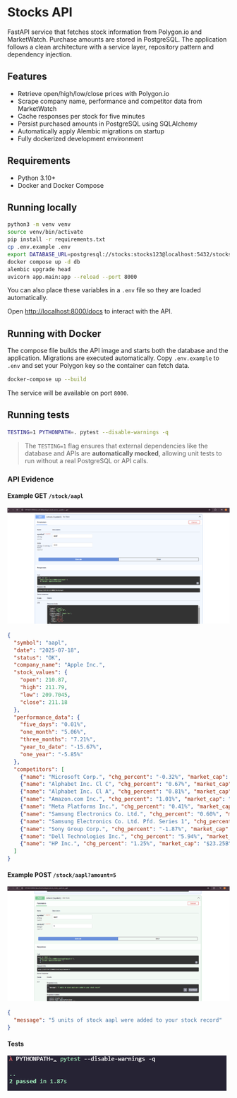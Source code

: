 # Stocks API

FastAPI service that fetches stock information from Polygon.io and MarketWatch. Purchase amounts are stored in PostgreSQL. The application follows a clean architecture with a service layer, repository pattern and dependency injection.

## Features

- Retrieve open/high/low/close prices with Polygon.io
- Scrape company name, performance and competitor data from MarketWatch
- Cache responses per stock for five minutes
- Persist purchased amounts in PostgreSQL using SQLAlchemy
- Automatically apply Alembic migrations on startup
- Fully dockerized development environment

## Requirements

- Python 3.10+
- Docker and Docker Compose

## Running locally

```bash
python3 -m venv venv
source venv/bin/activate
pip install -r requirements.txt
cp .env.example .env 
export DATABASE_URL=postgresql://stocks:stocks123@localhost:5432/stocksdb
docker compose up -d db
alembic upgrade head
uvicorn app.main:app --reload --port 8000
```

You can also place these variables in a `.env` file so they are loaded automatically.

Open [http://localhost:8000/docs](http://localhost:8000/docs) to interact with the API.

## Running with Docker

The compose file builds the API image and starts both the database and the application. Migrations are executed automatically. Copy `.env.example` to `.env` and set your Polygon key so the container can fetch data.

```bash
docker-compose up --build
```

The service will be available on port `8000`.

## Running tests

```bash
TESTING=1 PYTHONPATH=. pytest --disable-warnings -q
```

> The `TESTING=1` flag ensures that external dependencies like the database and APIs are **automatically mocked**, allowing unit tests to run without a real PostgreSQL or API calls.

### API Evidence

#### Example GET `/stock/aapl`
![Stock Info](assets/image.png)

```json
{
  "symbol": "aapl",
  "date": "2025-07-18",
  "status": "OK",
  "company_name": "Apple Inc.",
  "stock_values": {
    "open": 210.87,
    "high": 211.79,
    "low": 209.7045,
    "close": 211.18
  },
  "performance_data": {
    "five_days": "0.01%",
    "one_month": "5.06%",
    "three_months": "7.21%",
    "year_to_date": "-15.67%",
    "one_year": "-5.85%"
  },
  "competitors": [
    {"name": "Microsoft Corp.", "chg_percent": "-0.32%", "market_cap": "$3.8T"},
    {"name": "Alphabet Inc. Cl C", "chg_percent": "0.67%", "market_cap": "$2.23T"},
    {"name": "Alphabet Inc. Cl A", "chg_percent": "0.81%", "market_cap": "$2.23T"},
    {"name": "Amazon.com Inc.", "chg_percent": "1.01%", "market_cap": "$2.38T"},
    {"name": "Meta Platforms Inc.", "chg_percent": "0.41%", "market_cap": "$1.76T"},
    {"name": "Samsung Electronics Co. Ltd.", "chg_percent": "0.60%", "market_cap": "₩440.01T"},
    {"name": "Samsung Electronics Co. Ltd. Pfd. Series 1", "chg_percent": "-0.36%", "market_cap": "₩440.01T"},
    {"name": "Sony Group Corp.", "chg_percent": "-1.87%", "market_cap": "¥21.78T"},
    {"name": "Dell Technologies Inc.", "chg_percent": "5.94%", "market_cap": "$84.1B"},
    {"name": "HP Inc.", "chg_percent": "1.25%", "market_cap": "$23.25B"}
  ]
}
```

#### Example POST `/stock/aapl?amount=5`
![Stock Added](assets/image-1.png)

```json
{
  "message": "5 units of stock aapl were added to your stock record"
}
```

#### Tests
![alt text](assets/image-2.png)
